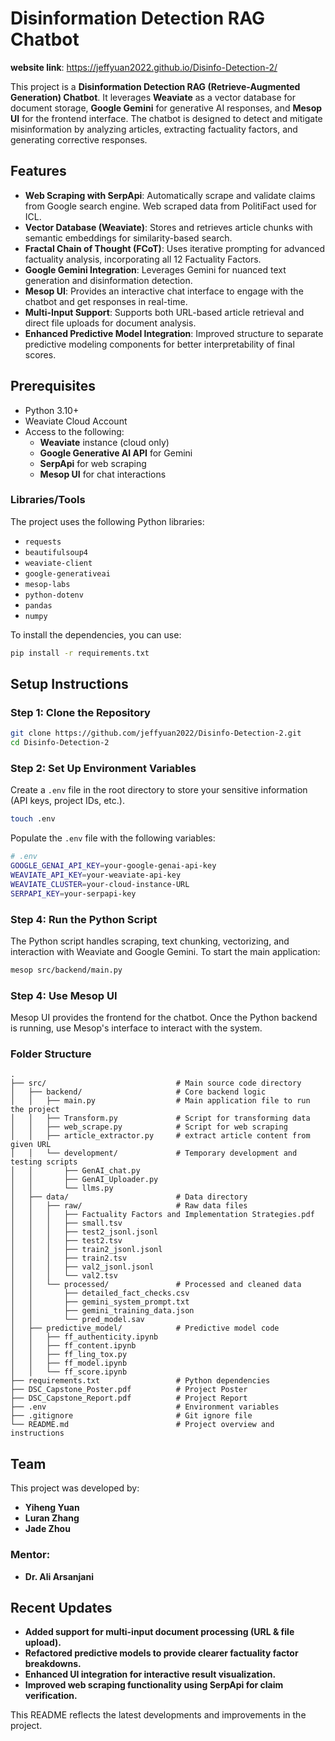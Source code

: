 # Disinformation Detection RAG Chatbot

**website link**: https://jeffyuan2022.github.io/Disinfo-Detection-2/

This project is a **Disinformation Detection RAG (Retrieve-Augmented Generation) Chatbot**. It leverages **Weaviate** as a vector database for document storage, **Google Gemini** for generative AI responses, and **Mesop UI** for the frontend interface. The chatbot is designed to detect and mitigate misinformation by analyzing articles, extracting factuality factors, and generating corrective responses.

## Features

- **Web Scraping with SerpApi**: Automatically scrape and validate claims from Google search engine. Web scraped data from PolitiFact used for ICL.
- **Vector Database (Weaviate)**: Stores and retrieves article chunks with semantic embeddings for similarity-based search.
- **Fractal Chain of Thought (FCoT)**: Uses iterative prompting for advanced factuality analysis, incorporating all 12 Factuality Factors.
- **Google Gemini Integration**: Leverages Gemini for nuanced text generation and disinformation detection.
- **Mesop UI**: Provides an interactive chat interface to engage with the chatbot and get responses in real-time.
- **Multi-Input Support**: Supports both URL-based article retrieval and direct file uploads for document analysis.
- **Enhanced Predictive Model Integration**: Improved structure to separate predictive modeling components for better interpretability of final scores.


## Prerequisites

- Python 3.10+
- Weaviate Cloud Account
- Access to the following:
  - **Weaviate** instance (cloud only)
  - **Google Generative AI API** for Gemini
  - **SerpApi** for web scraping
  - **Mesop UI** for chat interactions

### Libraries/Tools

The project uses the following Python libraries:

- `requests`
- `beautifulsoup4`
- `weaviate-client`
- `google-generativeai`
- `mesop-labs`
- `python-dotenv`
- `pandas`
- `numpy`

To install the dependencies, you can use:

```bash
pip install -r requirements.txt
```

## Setup Instructions

### Step 1: Clone the Repository
```bash
git clone https://github.com/jeffyuan2022/Disinfo-Detection-2.git
cd Disinfo-Detection-2
```

### Step 2: Set Up Environment Variables
Create a `.env` file in the root directory to store your sensitive information (API keys, project IDs, etc.).
```bash
touch .env
```
Populate the `.env` file with the following variables:
```bash
# .env
GOOGLE_GENAI_API_KEY=your-google-genai-api-key
WEAVIATE_API_KEY=your-weaviate-api-key
WEAVIATE_CLUSTER=your-cloud-instance-URL
SERPAPI_KEY=your-serpapi-key
```

### Step 4: Run the Python Script
The Python script handles scraping, text chunking, vectorizing, and interaction with Weaviate and Google Gemini. To start the main application:
```bash
mesop src/backend/main.py
```

### Step 4: Use Mesop UI
Mesop UI provides the frontend for the chatbot. Once the Python backend is running, use Mesop's interface to interact with the system.

### Folder Structure

    .
    ├── src/                             # Main source code directory
    │   ├── backend/                     # Core backend logic
    │   │   ├── main.py                  # Main application file to run the project
    │   │   ├── Transform.py             # Script for transforming data
    │   │   ├── web_scrape.py            # Script for web scraping
    │   │   ├── article_extractor.py     # extract article content from given URL
    │   │   └── development/             # Temporary development and testing scripts
    │   │       ├── GenAI_chat.py
    │   │       ├── GenAI_Uploader.py
    │   │       └── llms.py
    │   ├── data/                        # Data directory
    │   │   ├── raw/                     # Raw data files
    │   │   │   ├── Factuality Factors and Implementation Strategies.pdf
    │   │   │   ├── small.tsv
    │   │   │   ├── test2_jsonl.jsonl
    │   │   │   ├── test2.tsv
    │   │   │   ├── train2_jsonl.jsonl
    │   │   │   ├── train2.tsv
    │   │   │   ├── val2_jsonl.jsonl
    │   │   │   └── val2.tsv
    │   │   └── processed/               # Processed and cleaned data
    │   │       ├── detailed_fact_checks.csv
    │   │       ├── gemini_system_prompt.txt
    │   │       ├── gemini_training_data.json
    │   │       └── pred_model.sav
    │   ├── predictive_model/            # Predictive model code
    │   │   ├── ff_authenticity.ipynb
    │   │   ├── ff_content.ipynb
    │   │   ├── ff_ling_tox.py
    │   │   ├── ff_model.ipynb
    │   │   └── ff_score.ipynb
    ├── requirements.txt                 # Python dependencies
    ├── DSC_Capstone_Poster.pdf          # Project Poster
    ├── DSC_Capstone_Report.pdf          # Project Report
    ├── .env                             # Environment variables
    ├── .gitignore                       # Git ignore file
    └── README.md                        # Project overview and instructions



## Team
This project was developed by:

- **Yiheng Yuan**
- **Luran Zhang** 
- **Jade Zhou**

### Mentor:

- **Dr. Ali Arsanjani**

## Recent Updates
- **Added support for multi-input document processing (URL & file upload).**
- **Refactored predictive models to provide clearer factuality factor breakdowns.**
- **Enhanced UI integration for interactive result visualization.**
- **Improved web scraping functionality using SerpApi for claim verification.**

This README reflects the latest developments and improvements in the project.
